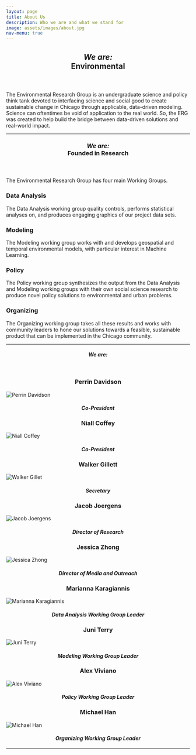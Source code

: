 ```yaml
---
layout: page
title: About Us
description: Who we are and what we stand for
image: assets/images/about.jpg
nav-menu: true
---
```


<!-- Main -->
<div id="main" class="alt">

<!-- One -->
<section id="one">
	<div class="inner">
		<header class="major">
			<h1><i>We are:</i><br>Environmental</h1>
		</header>

<!-- Content One -->
<p>The Environmental Research Group is an undergraduate science and policy think tank devoted to interfacing science and social good to create sustainable change in Chicago through applicable, data-driven modeling. Science can oftentimes be void of application to the real world. So, the ERG was created to help build the bridge between data-driven solutions and real-world impact.</p>

<hr class="major" />

<!-- Two -->
<section id="one">
	<div class="inner">
		<header class="major">
			<h1><i>We are:</i><br>Founded in Research</h1>
		</header>

<!-- Content Two-->
<p>The Environmental Research Group has four main Working Groups. </p>
<div class="row">
	<div class="6u 12u$(small)">
		<h3>Data Analysis</h3>
		<p>The Data Analysis working group quality controls, performs statistical analyses on, and produces engaging graphics of our project data sets.</p>
	</div>
	<div class="6u$ 12u$(small)">
		<h3>Modeling</h3>
		<p>The Modeling working group works with and develops geospatial and temporal environmental models, with particular interest in Machine Learning.</p>
	</div>
	<div class="6u 12u$(small)">
		<h3>Policy</h3>
		<p>The Policy working group synthesizes the output from the Data Analysis and Modeling working groups with their own social science research to produce novel policy solutions to environmental and urban problems.</p>
	</div>
	<div class="6u$ 12u$(small)">
		<h3>Organizing</h3>
		<p>The Organizing working group takes all these results and works with community leaders to hone our solutions towards a feasible, sustainable product that can be implemented in the Chicago community.</p>
	</div>
</div>

<hr class="major" />

<!-- Three -->
<section id="one">
	<div class="inner">
		<header class="major">
			<h1><i>We are:</i></h1>
		</header>

<!-- Content Three-->
<div class="row">
	<div class="row">
		<div class="4u 12u$(medium)">
			<h3 style="text-align:center">Perrin Davidson</h3>
			<img src="assets/images/img_perrin.png" alt="Perrin Davidson">
			<h4 style="text-align:center"><i>Co-President</i></h4>
		</div>
		<div class="4u 12u$(medium)">
			<h3 style="text-align:center">Niall Coffey</h3>
			<img src="assets/images/img_niall.png" alt="Niall Coffey">
			<h4 style="text-align:center"><i>Co-President</i></h4>
		</div>
		<div class="4u$ 12u$(medium)">
			<h3 style="text-align:center">Walker Gillett</h3>
			<img src="assets/images/img_walker.png" alt="Walker Gillet">
			<h4 style="text-align:center"><i>Secretary</i></h4>
		</div>
    		<div class="4u 12u$(medium)">
			<h3 style="text-align:center">Jacob Joergens</h3>
			<img src="assets/images/img_jacob.png" alt="Jacob Joergens">
			<h4 style="text-align:center"><i>Director of Research</i></h4>
		</div>
		<div class="4u 12u$(medium)">
			<h3 style="text-align:center">Jessica Zhong</h3>
			<img src="assets/images/img_jessica.png" alt="Jessica Zhong">
			<h4 style="text-align:center"><i>Director of Media and Outreach</i></h4>
		</div>
		<div class="4u$ 12u$(medium)">
			<h3 style="text-align:center">Marianna Karagiannis</h3>
			<img src="assets/images/img_marianna.png" alt="Marianna Karagiannis">
			<h4 style="text-align:center"><i>Data Analysis Working Group Leader</i></h4>
		</div>
		<div class="4u 12u$(medium)">
			<h3 style="text-align:center">Juni Terry</h3>
			<img src="assets/images/img_juni.png" alt="Juni Terry">
			<h4 style="text-align:center"><i>Modeling Working Group Leader</i></h4>
		</div>
		<div class="4u 12u$(medium)">
			<h3 style="text-align:center">Alex Viviano</h3>
			<img src="assets/images/img_alex.png" alt="Alex Viviano">
			<h4 style="text-align:center"><i>Policy Working Group Leader</i></h4>
		</div>
		<div class="4u$ 12u$(medium)">
			<h3 style="text-align:center">Michael Han</h3>
			<img src="assets/images/img_michael.png" alt="Michael Han">
			<h4 style="text-align:center"><i>Organizing Working Group Leader</i></h4>
		</div>
	</div>
</div>

<hr class="major" />

<!-- End -->
</div>
